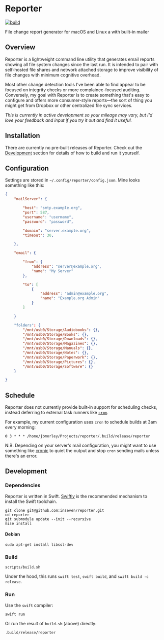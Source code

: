 # Reporter

[![build](https://github.com/inseven/reporter/actions/workflows/build.yaml/badge.svg)](https://github.com/inseven/reporter/actions/workflows/build.yaml)

File change report generator for macOS and Linux a with built-in mailer

## Overview

Reporter is a lightweight command line utility that generates email reports showing all file system changes since the last run. It is intended to pair with self-hosted file shares and network attached storage to improve visibility of file changes with minimum cognitive overhead.

Most other change detection tools I've been able to find appear to be focused on integrity checks or more complaince-focused auditing. Conversely, my goal with Reporter is to create something that's easy to configure and offers more consumer-style reports—the sort of thing you might get from Dropbox or other centralized file sync services.

_This is currently in active development so your mileage may vary, but I'd love your feedback and input if you try it out and find it useful._

## Installation

There are currently no pre-built releases of Reporter. Check out the [Development](#development) section for details of how to build and run it yourself.

## Configuration

Settings are stored in `~/.config/reporter/config.json`. Mine looks something like this:

```json
{
    "mailServer": {

        "host": "smtp.example.org",
        "port": 587,
        "username": "username",
        "password": "password",

        "domain": "server.example.org",
        "timeout": 30,

    },

    "email": {

        "from": {
            "address": "server@example.org",
            "name": "My Server"
        },

        "to": [
            {
                "address": "admin@example.org",
                "name": "Example.org Admin"
            }
        ]

    }

    "folders": {
        "/mnt/usb0/Storage/Audiobooks": {},
        "/mnt/usb0/Storage/Books": {},
        "/mnt/usb0/Storage/Downloads": {},
        "/mnt/usb0/Storage/Magazines": {},
        "/mnt/usb0/Storage/Manuals": {},
        "/mnt/usb0/Storage/Notes": {},
        "/mnt/usb0/Storage/Paperwork": {},
        "/mnt/usb0/Storage/Pictures": {},
        "/mnt/usb0/Storage/Software": {}
    }

}
```

## Schedule

Reporter does not currently provide built-in support for scheduling checks, instead deferring to external task runners like [`cron`](https://en.wikipedia.org/wiki/Cron).

For example, my current configuration uses `cron` to schedule builds at 3am every morning:

```plaintext
0 3 * * * /home/jbmorley/Projects/reporter/.build/release/reporter
```

N.B. Depending on your server's mail configuration, you might want to use something like [cronic](https://habilis.net/cronic/) to quiet the output and stop `cron` sending mails unless there's an error.


## Development

### Dependencies

Reporter is written in Swift. [Swiftly](https://www.swift.org/install/) is the recommended mechanism to install the Swift toolchain.

```shell
git clone git@github.com:inseven/reporter.git
cd reporter
git submodule update --init --recursive
mise install
```

#### Debian

```shell
sudo apt-get install libssl-dev
```

### Build

```shell
scripts/build.sh
```

Under the hood, this runs `swift test`, `swift build`, and `swift build -c release`.

### Run

Use the `swift` compiler:

```shell
swift run
```

Or run the result of `build.sh` (above) directly:

```shell
.build/release/reporter
```
